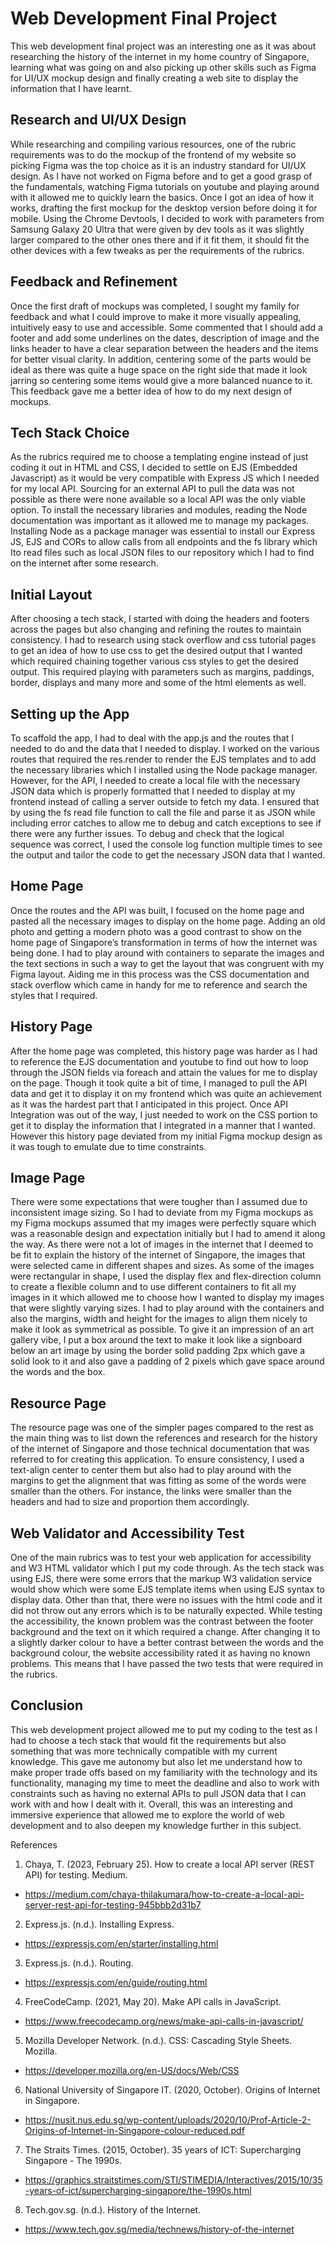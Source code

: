 # Web Development Final Project

This web development final project was an interesting one as it was about researching the history of the internet in my home country of Singapore, learning what was going on and also picking up other skills such as Figma for UI/UX mockup design and finally creating a web site to display the information that I have learnt. 

## Research and UI/UX Design
While researching and compiling various resources, one of the rubric requirements was to do the mockup of the frontend of my website so picking Figma was the top choice as it is an industry standard for UI/UX design. As I have not worked on Figma before and to get a good grasp of the fundamentals, watching Figma tutorials on youtube and playing around with it allowed me to quickly learn the basics. Once I got an idea of how it works, drafting the first mockup for the desktop version before doing it for mobile. Using the Chrome Devtools, I decided to work with parameters from Samsung Galaxy 20 Ultra that were given by dev tools as it was slightly larger compared to the other ones there and if it fit them, it should fit the other devices with a few tweaks as per the requirements of the rubrics. 

## Feedback and Refinement
Once the first draft of mockups was completed, I sought my family for feedback and what I could improve to make it more visually appealing, intuitively easy to use and accessible. Some commented that I should add a footer and add some underlines on the dates, description of image and the links header to have a clear separation between the headers and the items for better visual clarity. In addition, centering some of the parts would be ideal as there was quite a huge space on the right side that made it look jarring so centering some items would give a more balanced nuance to it. This feedback gave me a better idea of how to do my next design of mockups.

## Tech Stack Choice
As the rubrics required me to choose a templating engine instead of just coding it out in HTML and CSS, I decided to settle on EJS (Embedded Javascript) as it would be very compatible with Express JS which I needed for my local API. Sourcing for an external API to pull the data was not possible as there were none available so a local API was the only viable option. To install the necessary libraries and modules, reading the Node documentation was important as it allowed me to manage my packages. Installing Node as a package manager was essential to install our Express JS, EJS and CORs to allow calls from all endpoints and the fs library which Ito read files such as local JSON files to our repository which I had to find on the internet after some research.

## Initial Layout
After choosing a tech stack, I started with doing the headers and footers across the pages but also changing and refining the routes to maintain consistency. I had to research using stack overflow and css tutorial pages to get an idea of how to use css to get the desired output that I wanted which required chaining together various css styles to get the desired output. This required playing with parameters such as margins, paddings, border, displays and many more and some of the html elements as well.

## Setting up the App
To scaffold the app, I had to deal with the app.js and the routes that I needed to do and the data that I needed to display. I worked on the various routes that required the res.render to render the EJS templates and to add the necessary libraries which I installed using the Node package manager. However, for the API, I needed to create a local file with the necessary JSON data which is properly formatted that I needed to display at my frontend instead of calling a server outside to fetch my data. I ensured that by using the fs read file function to call the file and parse it as JSON while including error catches to allow me to debug and catch exceptions to see if there were any further issues. To debug and check that the logical sequence was correct, I used the console log function multiple times to see the output and tailor the code to get the necessary JSON data that I wanted.

## Home Page
Once the routes and the API was built, I focused on the home page and pasted all the necessary images to display on the home page. Adding an old photo and getting a modern photo was a good contrast to show on the home page of Singapore’s transformation in terms of how the internet was being done. I had to play around with containers to separate the images and the text sections in such a way to get the layout that was congruent with my Figma layout. Aiding me in this process was the CSS documentation and stack overflow which came in handy for me to reference and search the styles that I required.

## History Page
After the home page was completed, this history page was harder as I had to reference the EJS documentation and youtube to find out how to loop through the JSON fields via foreach and attain the values for me to display on the page. Though it took quite a bit of time, I managed to pull the API data and get it to display it on my frontend which was quite an achievement as it was the hardest part that I anticipated in this project. Once API Integration was out of the way, I just needed to work on the CSS portion to get it to display the information that I integrated in a manner that I wanted. However this history page deviated from my initial Figma mockup design as it was tough to emulate due to time constraints.

## Image Page
There were some expectations that were tougher than I assumed due to inconsistent image sizing. So I had to deviate from my Figma mockups as my Figma mockups assumed that my images were perfectly square which was a reasonable design and expectation initially but I had to amend it along the way. As there were not a lot of images in the internet that I deemed to be fit to explain the history of the internet of Singapore, the images that were selected came in different shapes and sizes. As some of the images were rectangular in shape, I used the display flex and flex-direction column to create a flexible column and to use different containers to fit all my images in it which allowed me to choose how I wanted to display my images that were slightly varying sizes. I had to play around with the containers and also the margins, width and height for the images to align them nicely to make it look as symmetrical as possible. To give it an impression of an art gallery vibe, I put a box around the text to make it look like a signboard below an art image by using the border solid padding 2px which gave a solid look to it and also gave a padding of 2 pixels which gave space around the words and the box. 

## Resource Page
The resource page was one of the simpler pages compared to the rest as the main thing was to list down the references and research for the history of the internet of Singapore and those technical documentation that was referred to for creating this application. To ensure consistency, I used a text-align center to center them but also had to play around with the margins to get the alignment that was fitting as some of the words were smaller than the others. For instance, the links were smaller than the headers and had to size and proportion them accordingly.


## Web Validator and Accessibility Test
One of the main rubrics was to test your web application for accessibility and W3 HTML validator which I put my code through. As the tech stack was using EJS, there were some errors that the markup W3 validation service would show which were some EJS template items when using EJS syntax to display data. Other than that, there were no issues with the html code and it did not throw out any errors which is to be naturally expected. While testing the accessibility, the known problem was the contrast between the footer background and the text on it which required a change. After changing it to a slightly darker colour to have a better contrast between the words and the background colour, the website accessibility rated it as having no known problems. This means that I have passed the two tests that were required in the rubrics.

## Conclusion
This web development project allowed me to put my coding to the test as I had to choose a tech stack that would fit the requirements but also something that was more technically compatible with my current knowledge. This gave me autonomy but also let me understand how to make proper trade offs based on my familiarity with the technology and its functionality, managing my time to meet the deadline and also to work with constraints such as having no external APIs to pull JSON data that I can work with and how I dealt with it. Overall, this was an interesting and immersive experience that allowed me to explore the world of web development and to also deepen my knowledge further in this subject.

References
1. Chaya, T. (2023, February 25). How to create a local API server (REST API) for testing. Medium.
- https://medium.com/chaya-thilakumara/how-to-create-a-local-api-server-rest-api-for-testing-945bbb2d31b7

2. Express.js. (n.d.). Installing Express. 
- https://expressjs.com/en/starter/installing.html 

3. Express.js. (n.d.). Routing. 
- https://expressjs.com/en/guide/routing.html

4. FreeCodeCamp. (2021, May 20). Make API calls in JavaScript. 
- https://www.freecodecamp.org/news/make-api-calls-in-javascript/

5. Mozilla Developer Network. (n.d.). CSS: Cascading Style Sheets. Mozilla.
- https://developer.mozilla.org/en-US/docs/Web/CSS

6. National University of Singapore IT. (2020, October). Origins of Internet in Singapore.
- https://nusit.nus.edu.sg/wp-content/uploads/2020/10/Prof-Article-2-Origins-of-Internet-in-Singapore-colour-reduced.pdf

7. The Straits Times. (2015, October). 35 years of ICT: Supercharging Singapore - The 1990s.
- https://graphics.straitstimes.com/STI/STIMEDIA/Interactives/2015/10/35-years-of-ict/supercharging-singapore/the-1990s.html

8. Tech.gov.sg. (n.d.). History of the Internet.
- https://www.tech.gov.sg/media/technews/history-of-the-internet